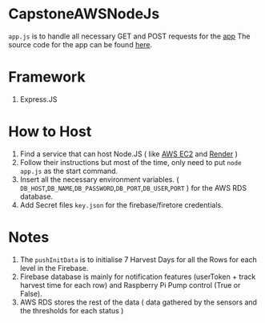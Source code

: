 # CapstoneAWSNodeJs  
`app.js` is to handle all necessary GET and POST requests for the [app](https://agroreach.netlify.app)
The source code for the app can be found [here](https://github.com/Stygian84/CapstoneWebApp/tree/master).

# Framework
1. Express.JS

# How to Host
1. Find a service that can host Node.JS ( like [AWS EC2](https://aws.amazon.com/pm/ec2/) and [Render](https://render.com) )
2. Follow their instructions but most of the time, only need to put `node app.js` as the start command.
3. Insert all the necessary environment variables. ( `DB_HOST`,`DB_NAME`,`DB_PASSWORD`,`DB_PORT`,`DB_USER`,`PORT` ) for the AWS RDS database.
4. Add Secret files `key.json` for the firebase/firetore credentials. 

# Notes
1. The `pushInitData` is to initialise 7 Harvest Days for all the Rows for each level in the Firebase.
2. Firebase database is mainly for notification features (userToken + track harvest time for each row) and Raspberry Pi Pump control (True or False).
3. AWS RDS stores the rest of the data ( data gathered by the sensors and the thresholds for each status )
